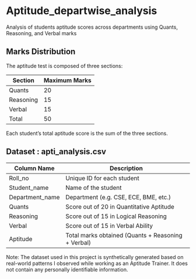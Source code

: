 # Aptitude_departwise_analysis
Analysis of students aptitude scores across departments using Quants, Reasoning, and Verbal marks

## Marks Distribution

The aptitude test is composed of three sections:


| Section    | Maximum Marks |
|------------|---------------|
| Quants     | 20            |
| Reasoning  | 15            |
| Verbal     | 15            |
| Total      | 50            |

Each student’s total aptitude score is the sum of the three sections.  

## Dataset : apti_analysis.csv
| Column Name                    | Description                                        |
| ------------------------------ | -------------------------------------------------- |
| Roll_no                        | Unique ID for each student                         |
| Student_name                   | Name of the student                                |
| Department_name                | Department (e.g. CSE, ECE, BME, etc.)              |
| Quants                         | Score out of 20 in Quantitative Aptitude           |
| Reasoning                      | Score out of 15 in Logical Reasoning               |
| Verbal                         | Score out of 15 in Verbal Ability                  |
| Aptitude                       | Total marks obtained (Quants + Reasoning + Verbal) |


Note: The dataset used in this project is synthetically generated based on real-world patterns I observed while working as an Aptitude Trainer. It does not contain any personally identifiable information.

